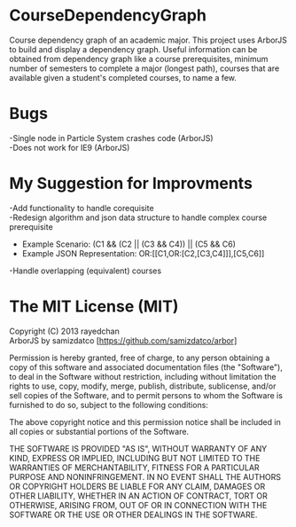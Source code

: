 CourseDependencyGraph
=====================

Course dependency graph of an academic major. This project uses ArborJS to build and display a dependency graph. Useful information can be obtained from dependency graph like a course prerequisites, minimum number of semesters to complete a major (longest path), courses that are available given a student's completed courses, to name a few.

Bugs
=====================
-Single node in Particle System crashes code (ArborJS)  
-Does not work for IE9 (ArborJS)   

My Suggestion for Improvments
=====================
-Add functionality to handle corequisite  
-Redesign algorithm and json data structure to handle complex course prerequisite  
+ Example Scenario: (C1 && (C2 || (C3 && C4)) || (C5 && C6)  
+ Example JSON Representation: OR:[[C1,OR:[C2,[C3,C4]]],[C5,C6]]  

-Handle overlapping (equivalent) courses  

The MIT License (MIT)
=====================

Copyright (C) 2013 rayedchan  
ArborJS by samizdatco [https://github.com/samizdatco/arbor]  

Permission is hereby granted, free of charge, to any person obtaining a copy of this software and associated documentation files (the "Software"), to deal in the Software without restriction, including without limitation the rights to use, copy, modify, merge, publish, distribute, sublicense, and/or sell copies of the Software, and to permit persons to whom the Software is furnished to do so, subject to the following conditions:

The above copyright notice and this permission notice shall be included in all copies or substantial portions of the Software.

THE SOFTWARE IS PROVIDED "AS IS", WITHOUT WARRANTY OF ANY KIND, EXPRESS OR IMPLIED, INCLUDING BUT NOT LIMITED TO THE WARRANTIES OF MERCHANTABILITY, FITNESS FOR A PARTICULAR PURPOSE AND NONINFRINGEMENT. IN NO EVENT SHALL THE AUTHORS OR COPYRIGHT HOLDERS BE LIABLE FOR ANY CLAIM, DAMAGES OR OTHER LIABILITY, WHETHER IN AN ACTION OF CONTRACT, TORT OR OTHERWISE, ARISING FROM, OUT OF OR IN CONNECTION WITH THE SOFTWARE OR THE USE OR OTHER DEALINGS IN THE SOFTWARE.
